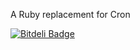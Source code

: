 A Ruby replacement for Cron


[![Bitdeli Badge](https://d2weczhvl823v0.cloudfront.net/mkdynamic/schedule/trend.png)](https://bitdeli.com/free "Bitdeli Badge")

